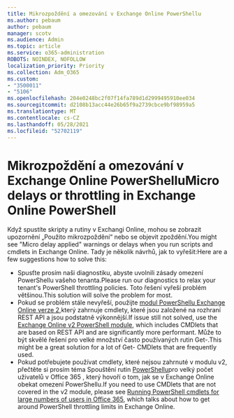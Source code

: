 ```yaml
---
title: Mikrozpoždění a omezování v Exchange Online PowerShellu
ms.author: pebaum
author: pebaum
manager: scotv
ms.audience: Admin
ms.topic: article
ms.service: o365-administration
ROBOTS: NOINDEX, NOFOLLOW
localization_priority: Priority
ms.collection: Adm_O365
ms.custom:
- "3500011"
- "5106"
ms.openlocfilehash: 204e0248bc2f07f14fa789d1d2999495910ee034
ms.sourcegitcommit: d2108b13acc44e26b65f9a2739cbce9bf98959a5
ms.translationtype: MT
ms.contentlocale: cs-CZ
ms.lasthandoff: 05/28/2021
ms.locfileid: "52702119"
---
```

# <a name="micro-delays-or-throttling-in-exchange-online-powershell"></a><span data-ttu-id="d7fd9-102">Mikrozpoždění a omezování v Exchange Online PowerShellu</span><span class="sxs-lookup"><span data-stu-id="d7fd9-102">Micro delays or throttling in Exchange Online PowerShell</span></span>

<span data-ttu-id="d7fd9-103">Když spustíte skripty a rutiny v Exchangi Online, mohou se zobrazit upozornění „Použito mikrozpoždění“ nebo se objevit zpoždění.</span><span class="sxs-lookup"><span data-stu-id="d7fd9-103">You might see "Micro delay applied" warnings or delays when you run scripts and cmdlets in Exchange Online.</span></span> <span data-ttu-id="d7fd9-104">Tady je několik návrhů, jak to vyřešit:</span><span class="sxs-lookup"><span data-stu-id="d7fd9-104">Here are a few suggestions how to solve this:</span></span>

- <span data-ttu-id="d7fd9-105">Spusťte prosím naši diagnostiku, abyste uvolnili zásady omezení PowerShellu vašeho tenanta.</span><span class="sxs-lookup"><span data-stu-id="d7fd9-105">Please run our diagnostics to relax your tenant's PowerShell throttling policies.</span></span> <span data-ttu-id="d7fd9-106">Toto řešení vyřeší problém většinou.</span><span class="sxs-lookup"><span data-stu-id="d7fd9-106">This solution will solve the problem for most.</span></span>
- <span data-ttu-id="d7fd9-107">Pokud se problém stále nevyřeší, použijte [modul PowerShellu Exchange Online verze 2,](/powershell/exchange/exchange-online/exchange-online-powershell-v2/exchange-online-powershell-v2?view=exchange-ps&preserve-view=true)který zahrnuje cmdlety, které jsou založené na rozhraní REST API a jsou podstatně výkonnější.</span><span class="sxs-lookup"><span data-stu-id="d7fd9-107">If issue still not solved, use the [Exchange Online v2 PowerShell module](/powershell/exchange/exchange-online/exchange-online-powershell-v2/exchange-online-powershell-v2?view=exchange-ps&preserve-view=true), which includes CMDlets that are based on REST API and are significantly more performant.</span></span> <span data-ttu-id="d7fd9-108">Může to být skvělé řešení pro velké množství často používaných rutin Get-.</span><span class="sxs-lookup"><span data-stu-id="d7fd9-108">This might be a great solution for a lot of Get- CMDlets that are frequently used.</span></span>
- <span data-ttu-id="d7fd9-109">Pokud potřebujete používat cmdlety, které nejsou zahrnuté v modulu v2, přečtěte si prosím téma Spouštění rutin [PowerShellu](https://techcommunity.microsoft.com/t5/exchange-team-blog/updated-running-powershell-cmdlets-for-large-numbers-of-users-in/ba-p/1000628#)pro velký počet uživatelů v Office 365 , který hovoří o tom, jak se v Exchange Online obekat omezení PowerShellu.</span><span class="sxs-lookup"><span data-stu-id="d7fd9-109">If you need to use CMDlets that are not covered in the v2 module, please see [Running PowerShell cmdlets for large numbers of users in Office 365](https://techcommunity.microsoft.com/t5/exchange-team-blog/updated-running-powershell-cmdlets-for-large-numbers-of-users-in/ba-p/1000628#), which talks about how to get around PowerShell throttling limits in Exchange Online.</span></span>
